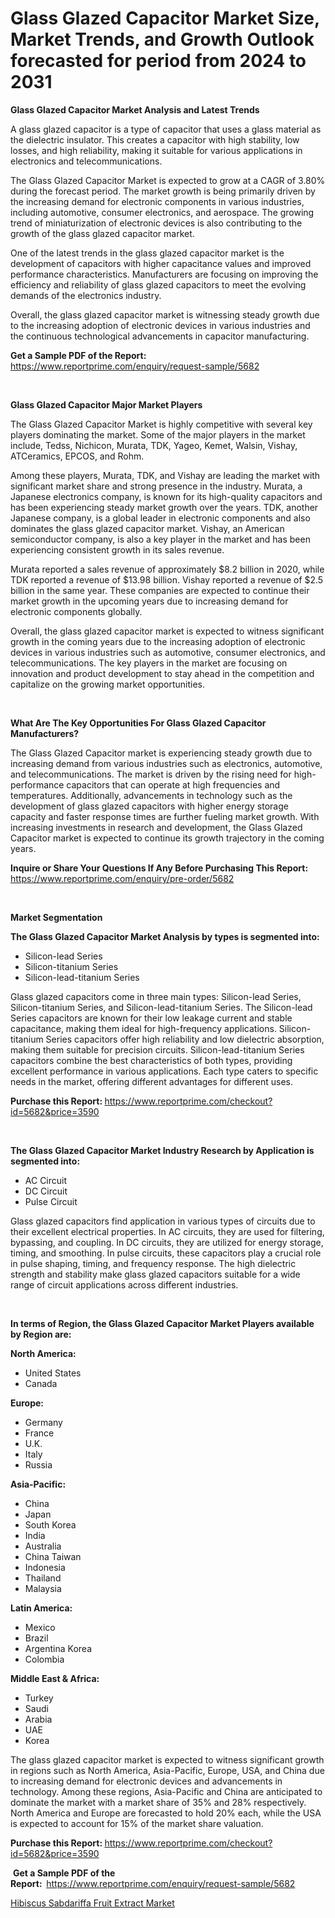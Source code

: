 <p><h1>Glass Glazed Capacitor Market Size, Market Trends, and Growth Outlook forecasted for period from 2024 to 2031</h1></p><p><strong>Glass Glazed Capacitor Market Analysis and Latest Trends</strong></p>
<p><p>A glass glazed capacitor is a type of capacitor that uses a glass material as the dielectric insulator. This creates a capacitor with high stability, low losses, and high reliability, making it suitable for various applications in electronics and telecommunications.</p><p>The Glass Glazed Capacitor Market is expected to grow at a CAGR of 3.80% during the forecast period. The market growth is being primarily driven by the increasing demand for electronic components in various industries, including automotive, consumer electronics, and aerospace. The growing trend of miniaturization of electronic devices is also contributing to the growth of the glass glazed capacitor market.</p><p>One of the latest trends in the glass glazed capacitor market is the development of capacitors with higher capacitance values and improved performance characteristics. Manufacturers are focusing on improving the efficiency and reliability of glass glazed capacitors to meet the evolving demands of the electronics industry.</p><p>Overall, the glass glazed capacitor market is witnessing steady growth due to the increasing adoption of electronic devices in various industries and the continuous technological advancements in capacitor manufacturing.</p></p>
<p><strong>Get a Sample PDF of the Report:&nbsp;</strong> <a href="https://www.reportprime.com/enquiry/request-sample/5682">https://www.reportprime.com/enquiry/request-sample/5682</a></p>
<p>&nbsp;</p>
<p><strong>Glass Glazed Capacitor Major Market Players</strong></p>
<p><p>The Glass Glazed Capacitor Market is highly competitive with several key players dominating the market. Some of the major players in the market include, Tedss, Nichicon, Murata, TDK, Yageo, Kemet, Walsin, Vishay, ATCeramics, EPCOS, and Rohm.</p><p>Among these players, Murata, TDK, and Vishay are leading the market with significant market share and strong presence in the industry. Murata, a Japanese electronics company, is known for its high-quality capacitors and has been experiencing steady market growth over the years. TDK, another Japanese company, is a global leader in electronic components and also dominates the glass glazed capacitor market. Vishay, an American semiconductor company, is also a key player in the market and has been experiencing consistent growth in its sales revenue.</p><p>Murata reported a sales revenue of approximately $8.2 billion in 2020, while TDK reported a revenue of $13.98 billion. Vishay reported a revenue of $2.5 billion in the same year. These companies are expected to continue their market growth in the upcoming years due to increasing demand for electronic components globally.</p><p>Overall, the glass glazed capacitor market is expected to witness significant growth in the coming years due to the increasing adoption of electronic devices in various industries such as automotive, consumer electronics, and telecommunications. The key players in the market are focusing on innovation and product development to stay ahead in the competition and capitalize on the growing market opportunities.</p></p>
<p>&nbsp;</p>
<p><strong>What Are The Key Opportunities For Glass Glazed Capacitor Manufacturers?</strong></p>
<p><p>The Glass Glazed Capacitor market is experiencing steady growth due to increasing demand from various industries such as electronics, automotive, and telecommunications. The market is driven by the rising need for high-performance capacitors that can operate at high frequencies and temperatures. Additionally, advancements in technology such as the development of glass glazed capacitors with higher energy storage capacity and faster response times are further fueling market growth. With increasing investments in research and development, the Glass Glazed Capacitor market is expected to continue its growth trajectory in the coming years.</p></p>
<p><strong>Inquire or Share Your Questions If Any Before Purchasing This Report:</strong> <a href="https://www.reportprime.com/enquiry/pre-order/5682">https://www.reportprime.com/enquiry/pre-order/5682</a></p>
<p>&nbsp;</p>
<p><strong>Market Segmentation</strong></p>
<p><strong>The Glass Glazed Capacitor Market Analysis by types is segmented into:</strong></p>
<p><ul><li>Silicon-lead Series</li><li>Silicon-titanium Series</li><li>Silicon-lead-titanium Series</li></ul></p>
<p><p>Glass glazed capacitors come in three main types: Silicon-lead Series, Silicon-titanium Series, and Silicon-lead-titanium Series. The Silicon-lead Series capacitors are known for their low leakage current and stable capacitance, making them ideal for high-frequency applications. Silicon-titanium Series capacitors offer high reliability and low dielectric absorption, making them suitable for precision circuits. Silicon-lead-titanium Series capacitors combine the best characteristics of both types, providing excellent performance in various applications. Each type caters to specific needs in the market, offering different advantages for different uses.</p></p>
<p><strong>Purchase this Report:&nbsp;</strong><a href="https://www.reportprime.com/checkout?id=5682&price=3590">https://www.reportprime.com/checkout?id=5682&price=3590</a></p>
<p>&nbsp;</p>
<p><strong>The Glass Glazed Capacitor Market Industry Research by Application is segmented into:</strong></p>
<p><ul><li>AC Circuit</li><li>DC Circuit</li><li>Pulse Circuit</li></ul></p>
<p><p>Glass glazed capacitors find application in various types of circuits due to their excellent electrical properties. In AC circuits, they are used for filtering, bypassing, and coupling. In DC circuits, they are utilized for energy storage, timing, and smoothing. In pulse circuits, these capacitors play a crucial role in pulse shaping, timing, and frequency response. The high dielectric strength and stability make glass glazed capacitors suitable for a wide range of circuit applications across different industries.</p></p>
<p>&nbsp;</p>
<p><strong>In terms of Region, the Glass Glazed Capacitor Market Players available by Region are:</strong></p>
<p>
    <p> <strong> North America: </strong>
        <ul>
            <li>United States</li>
            <li>Canada</li>
        </ul>
        </p> 
    <p> <strong> Europe: </strong>
        <ul>
            <li>Germany</li>
            <li>France</li>
            <li>U.K.</li>
            <li>Italy</li>
            <li>Russia</li>
        </ul>
        </p> 
    <p> <strong> Asia-Pacific: </strong>
        <ul>
            <li>China</li>
            <li>Japan</li>
            <li>South Korea</li>
            <li>India</li>
            <li>Australia</li>
            <li>China Taiwan</li>
            <li>Indonesia</li>
            <li>Thailand</li>
            <li>Malaysia</li>
        </ul>
        </p> 
    <p> <strong> Latin America: </strong>
        <ul>
            <li>Mexico</li>
            <li>Brazil</li>
            <li>Argentina Korea</li>
            <li>Colombia</li>
        </ul>
        </p> 
    <p> <strong> Middle East & Africa: </strong>
        <ul>
            <li>Turkey</li>
            <li>Saudi</li>
            <li>Arabia</li>
            <li>UAE</li>
            <li>Korea</li>
        </ul>
    </p>
    </p>
<p><p>The glass glazed capacitor market is expected to witness significant growth in regions such as North America, Asia-Pacific, Europe, USA, and China due to increasing demand for electronic devices and advancements in technology. Among these regions, Asia-Pacific and China are anticipated to dominate the market with a market share of 35% and 28% respectively. North America and Europe are forecasted to hold 20% each, while the USA is expected to account for 15% of the market share valuation.</p></p>
<p><strong>Purchase this Report: </strong><a href="https://www.reportprime.com/checkout?id=5682&price=3590">https://www.reportprime.com/checkout?id=5682&price=3590</a></p>
<p>&nbsp;<strong>Get a Sample PDF of the Report:&nbsp;&nbsp;</strong><a href="https://www.reportprime.com/enquiry/request-sample/5682">https://www.reportprime.com/enquiry/request-sample/5682</a></p>
<p><strong></strong></p>
<p><p><a href="https://meowing-canidae-761.notion.site/Hibiscus-Sabdariffa-Fruit-Extract-Market-Size-Growth-Outlook-from-2024-to-2031-projecting-at-Marke-c3e05c36535d48faa6a9cf9197927b53">Hibiscus Sabdariffa Fruit Extract Market</a></p></p>